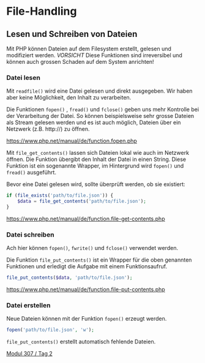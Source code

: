 
# File-Handling

## Lesen und Schreiben von Dateien
Mit PHP können Dateien auf dem Filesystem erstellt, gelesen und modifiziert werden. *VORSICHT* Diese Funktionen sind irreversibel und können auch grossen Schaden auf dem System anrichten!

### Datei lesen

Mit `readfile()` wird eine Datei gelesen und direkt ausgegeben. Wir haben aber keine Möglichkeit, den Inhalt zu verarbeiten.

Die Funktionen `fopen()` ,  `fread()` und `fclose()` geben uns mehr Kontrolle bei der Verarbeitung der Datei. So können beispielsweise sehr grosse Dateien als Stream gelesen werden und es ist auch möglich, Dateien über ein Netzwerk (z.B. http://) zu öffnen.

https://www.php.net/manual/de/function.fopen.php

Mit  `file_get_contents()` lassen sich Dateien lokal wie auch im Netzwerk öffnen. Die Funktion übergibt den Inhalt der Datei in einen String. Diese Funktion ist ein sogenannte Wrapper, im Hintergrund wird `fopen()` und `fread()` ausgeführt.

Bevor eine Datei gelesen wird, sollte überprüft werden, ob sie existiert:

```php
if (file_exists('path/to/file.json')) {
    $data = file_get_contents('path/to/file.json');
}
```

https://www.php.net/manual/de/function.file-get-contents.php

### Datei schreiben

Ach hier können `fopen()`, `fwrite()` und `fclose()` verwendet werden.

Die Funktion `file_put_contents()` ist ein Wrapper für die oben genannten Funktionen und erledigt die Aufgabe mit einem Funktionsaufruf. 

```php
file_put_contents($data, 'path/to/file.json');
```

https://www.php.net/manual/de/function.file-put-contents.php

### Datei erstellen

Neue Dateien können mit der Funktion `fopen()` erzeugt werden.

```php
fopen('path/to/file.json', 'w');
```

`file_put_contents()` erstellt automatisch fehlende Dateien.

 [Modul 307 / Tag 2](/ilv.307/02-modul-307)
<!--stackedit_data:
eyJoaXN0b3J5IjpbOTU5NDk3MDQwLC00MjU3MjEyNTNdfQ==
-->